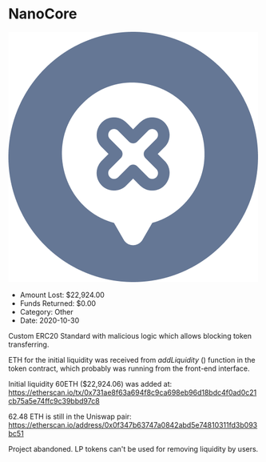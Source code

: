 # NanoCore
![NanoCore](/rektimages/NanoCore.png)
- Amount Lost: $22,924.00
- Funds Returned: $0.00
- Category: Other
- Date: 2020-10-30

Custom ERC20 Standard with malicious logic which allows blocking token transferring.  
  
ETH for the initial liquidity was received from _addLiquidity_ () function in the token contract, which probably was running from the front-end interface.   
  
Initial liquidity 60ETH ($22,924.06) was added at:  
https://etherscan.io/tx/0x731ae8f63a694f8c9ca698eb96d18bdc4f0ad0c21cb75a5e74ffc9c39bbd97c8  
  
62.48 ETH is still in the Uniswap pair:  
https://etherscan.io/address/0x0f347b63747a0842abd5e74810311fd3b093bc51  
  
Project abandoned. LP tokens can&#39;t be used for removing liquidity by users.



